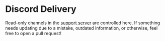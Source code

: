 # Discord Delivery

Read-only channels in the [support server][Discord server] are controlled here. If something needs updating due to a mistake, outdated information, or otherwise, feel free to open a pull request!

[Discord server]: https://thatskyapplication.com/support
